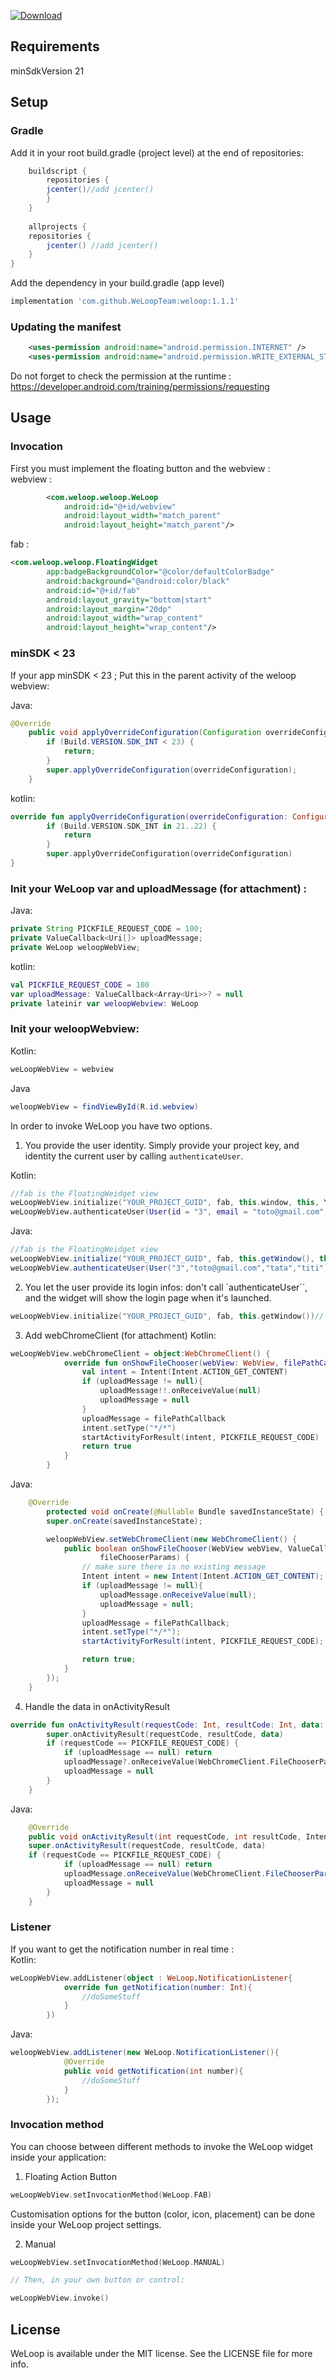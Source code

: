 [ ![Download](https://api.bintray.com/packages/paseuht/WeLoop/WeLoop/images/download.svg?version=1.1.1) ](https://bintray.com/paseuht/WeLoop/WeLoop/1.1.1/link)

## Requirements

minSdkVersion 21

## Setup

### Gradle
Add it in your root build.gradle (project level) at the end of repositories:
```gradle
    buildscript {
    	repositories {
        jcenter()//add jcenter()
    	}
    }
    
    allprojects {
    repositories {
        jcenter() //add jcenter()
    }
}
```

Add the dependency in your build.gradle (app level)
```gradle
implementation 'com.github.WeLoopTeam:weloop:1.1.1'
```

### Updating the manifest

```xml
    <uses-permission android:name="android.permission.INTERNET" />
    <uses-permission android:name="android.permission.WRITE_EXTERNAL_STORAGE"/>
```
Do not forget to check the permission at the runtime : https://developer.android.com/training/permissions/requesting

## Usage

### Invocation

First you must implement the floating button and the webview :  
webview :
```xml
        <com.weloop.weloop.WeLoop
            android:id="@+id/webview"
            android:layout_width="match_parent"
            android:layout_height="match_parent"/>
```
fab :
```xml
<com.weloop.weloop.FloatingWidget
        app:badgeBackgroundColor="@color/defaultColorBadge"
        android:background="@android:color/black"
        android:id="@+id/fab"
        android:layout_gravity="bottom|start"
        android:layout_margin="20dp"
        android:layout_width="wrap_content"
        android:layout_height="wrap_content"/>
```
### minSDK < 23

If your app minSDK < 23 ; Put this in the parent activity of the weloop webview:  

Java:
```java
@Override
    public void applyOverrideConfiguration(Configuration overrideConfiguration) {
        if (Build.VERSION.SDK_INT < 23) {
            return;
        }
        super.applyOverrideConfiguration(overrideConfiguration);
    }
```
kotlin:
```kotlin
override fun applyOverrideConfiguration(overrideConfiguration: Configuration) {
        if (Build.VERSION.SDK_INT in 21..22) {
            return
        }
        super.applyOverrideConfiguration(overrideConfiguration)
}
```


### Init your WeLoop var and uploadMessage (for attachment) :  
Java:
```java
private String PICKFILE_REQUEST_CODE = 100;
private ValueCallback<Uri[]> uploadMessage;
private WeLoop weloopWebView;
```
kotlin:
```kotlin
val PICKFILE_REQUEST_CODE = 100
var uploadMessage: ValueCallback<Array<Uri>>? = null
private lateinir var weloopWebview: WeLoop
```

### Init your weloopWebview:  
Kotlin:
```kotlin
weLoopWebView = webview
```
Java
```Java
weloopWebView = findViewById(R.id.webview)
```

In order to invoke WeLoop you have two options. 

1. You provide the user identity. Simply provide your project key, and identity the current user by calling `authenticateUser`.

Kotlin:
```kotlin
//fab is the FloatingWeidget view
weLoopWebView.initialize("YOUR_PROJECT_GUID", fab, this.window, this, YourClass:class.java.name)// from a fragment : activity.window // this is an activity context //YourClass is for the class where Weloop is initialized, nullable
weLoopWebView.authenticateUser(User(id = "3", email = "toto@gmail.com", firstName = "tata", lastName = "titi"))
```
Java:
```java
//fab is the FloatingWeidget view
weLoopWebView.initialize("YOUR_PROJECT_GUID", fab, this.getWindow(), this, MainActivityJava.class.getName())// from a fragment : activity.getWindow()// this is an activity context //YourClass is for the class where Weloop is initialized, nullable
weLoopWebView.authenticateUser(User("3","toto@gmail.com","tata","titi"))
```

2. You let the user provide its login infos: don't call `authenticateUser``, and the widget will show the login page when it's launched.

```kotlin
weLoopWebView.initialize("YOUR_PROJECT_GUID", fab, this.getWindow())// from a fragment : activity.getWindow()
```
3. Add webChromeClient (for attachment)
Kotlin:
```kotlin
weLoopWebView.webChromeClient = object:WebChromeClient() {
            override fun onShowFileChooser(webView: WebView, filePathCallback:ValueCallback<Array<Uri>>, fileChooserParams:FileChooserParams):Boolean {
                val intent = Intent(Intent.ACTION_GET_CONTENT)
                if (uploadMessage != null){
                    uploadMessage!!.onReceiveValue(null)
                    uploadMessage = null
                }
                uploadMessage = filePathCallback
                intent.setType("*/*")
                startActivityForResult(intent, PICKFILE_REQUEST_CODE)
                return true
            }
        }
```

Java:
```Java
	@Override
    	protected void onCreate(@Nullable Bundle savedInstanceState) {
        super.onCreate(savedInstanceState);

        weloopWebView.setWebChromeClient(new WebChromeClient() {
            public boolean onShowFileChooser(WebView webView, ValueCallback<Uri[]> filePathCallback, WebChromeClient.FileChooserParams
                    fileChooserParams) {
                // make sure there is no existing message
                Intent intent = new Intent(Intent.ACTION_GET_CONTENT);
                if (uploadMessage != null){
                    uploadMessage.onReceiveValue(null);
                    uploadMessage = null;
                }
                uploadMessage = filePathCallback;
                intent.setType("*/*");
                startActivityForResult(intent, PICKFILE_REQUEST_CODE);

                return true;
            }
        });
    }
```

4. Handle the data in onActivityResult
```kotlin
override fun onActivityResult(requestCode: Int, resultCode: Int, data: Intent?) {
        super.onActivityResult(requestCode, resultCode, data)
        if (requestCode == PICKFILE_REQUEST_CODE) {
            if (uploadMessage == null) return
            uploadMessage?.onReceiveValue(WebChromeClient.FileChooserParams.parseResult(resultCode, data));
            uploadMessage = null
        }
    }
```

Java:
```Java
	@Override
	public void onActivityResult(int requestCode, int resultCode, Intent data){
	super.onActivityResult(requestCode, resultCode, data)
	if (requestCode == PICKFILE_REQUEST_CODE) {
            if (uploadMessage == null) return
            uploadMessage.onReceiveValue(WebChromeClient.FileChooserParams.parseResult(resultCode, data));
            uploadMessage = null
        }
    }
```

### Listener
If you want to get the notification number in real time :  
Kotlin:
```kotlin
weLoopWebView.addListener(object : WeLoop.NotificationListener{
            override fun getNotification(number: Int){
                //doSomeStuff
            }
        })
```
Java:
```java
weloopWebView.addListener(new WeLoop.NotificationListener(){
            @Override
            public void getNotification(int number){
                //doSomeStuff
            }
        });
```

### Invocation method

You can choose between different methods to invoke the WeLoop widget inside your application:

1. Floating Action Button

```kotlin
weLoopWebView.setInvocationMethod(WeLoop.FAB)
```

Customisation options for the button (color, icon, placement) can be done inside your WeLoop project settings.

2. Manual

```kotlin 
weLoopWebView.setInvocationMethod(WeLoop.MANUAL)

// Then, in your own button or control:

weLoopWebView.invoke()

```

## License

WeLoop is available under the MIT license. See the LICENSE file for more info.
